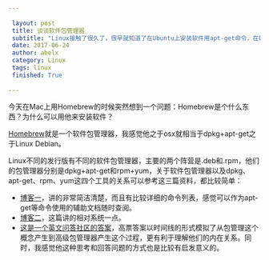 ```yaml
---
 
 layout: post
 title: 谈谈软件包管理器
 subtitle: "Linux接触了很久了，很早就知道了在Ubuntu上安装软件用apt-get命令，在Centos上安装软件用yum命令，也听说过deb包管理和rpm包管理，但是一直也没弄懂他们的关系，这里谈谈Linux的软件包管理器。"
 date: 2017-06-24 
 author: abelx 
 category: Linux
 tags: linux
 finished: True 
 
--- 
```


今天在Mac上用Homebrew的时候突然想到一个问题：Homebrew是个什么东西？为什么可以用他来安装软件？

[Homebrew](https://brew.sh/index_zh-cn.html)就是一个软件包管理器，我感觉他之于osx就相当于dpkg+apt-get之于Linux Debian。

Linux不同的发行版有不同的软件包管理器，主要的两个阵营是.deb和.rpm，他们的包管理器分别是dpkg+apt-get和rpm+yum，关于软件包管理器以及dpkg、apt-get、rpm、yum这四个工具的关系可以参考这三篇资料，都比较简单：

- [博客一](http://www.cnblogs.com/purgiant/p/3515878.html)，讲的非常简洁清楚，而且有比较详细的命令列表，感觉可以作为apt-get等命令使用的辅助文档随时查阅。
- [博客二](https://itbilu.com/linux/management/NJ8WlHCmM.html)，这篇讲的相对系统一点。
- [这是一个英文问答社区的答案](https://askubuntu.com/questions/309113/what-is-the-difference-between-dpkg-and-aptitude-apt-get)，高票答案以时间线的形式模拟了从包管理这个概念产生到高级包管理器产生这个过程，更有利于理解他们的内在关系。同时，我感觉他这种思考和回答问题的方式也是比较有启发意义的。


